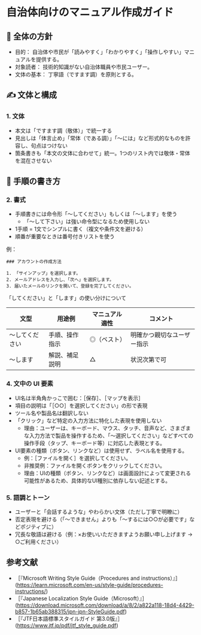 # 自治体向けのマニュアル作成ガイド

## 📘 全体の方針
- 目的： 自治体や市民が「読みやすく」「わかりやすく」「操作しやすい」マニュアルを提供する。
- 対象読者： 技術的知識がない自治体職員や市民ユーザー。
- 文体の基本： 丁寧語（ですます調）を原則とする。

## ✍️ 文体と構成

### 1. 文体
- 本文は「ですます調（敬体）」で統一する
- 見出しは「体言止め」「常体（である調）」「〜には」など形式的なものを許容し、句点はつけない
- 箇条書きも「本文の文体に合わせて」統一。1つのリスト内では敬体・常体を混在させない

## 🧭 手順の書き方
### 2. 書式

- 手順書きには命令形「〜してください」もしくは「〜します」を使う
  - 「〜して下さい」は強い命令型になるため使用しない
- 1手順 = 1文でシンプルに書く（複文や条件文を避ける）
- 順番が重要なときは番号付きリストを使う

例：

```
### アカウントの作成方法

1. 「サインアップ」を選択します。
2. メールアドレスを入力し、「次へ」を選択します。
3. 届いたメールのリンクを開いて、登録を完了してください。
```

「してください」と「します」の使い分けについて

| 文型 | 用途例 | マニュアル適性 | コメント |
| - | - | - | - |
| 〜してください | 手順、操作指示 | ◎（ベスト） | 明確かつ親切なユーザー指示 |
| 〜します | 解説、補足説明 | △ | 状況次第で可 |

### 4. 文中の UI 要素
- UI名は半角角かっこで囲む：［保存］、［マップを表示］
- 項目の説明は「［○○］を選択してください」の形で表現
- ツール名や製品名は翻訳しない
- 「クリック」など特定の入力方法に特化した表現を使用しない
  - 理由：ユーザーは、キーボード、マウス、タッチ、音声など、さまざまな入力方法で製品を操作するため、「〜選択してください」などすべての操作手段（タップ、キーボード等）に対応した表現とする。
- UI要素の種類（ボタン、リンクなど）は使用せず、ラベル名を使用する。
  - 例：［ファイルを開く］を選択してください。
  - 非推奨例：ファイルを開くボタンをクリックしてください。
  - 理由：UIの種類（ボタン、リンクなど）は画面設計によって変更される可能性があるため、具体的なUI種別に依存しない記述とする。

### 5. 語調とトーン
- ユーザーと「会話するような」やわらかい文体（ただし丁寧で明瞭に）
- 否定表現を避ける（「〜できません」よりも「〜するには○○が必要です」などポジティブに）
- 冗長な敬語は避ける（例：×お使いいただきますようお願い申し上げます → ○ご利用ください）

## 参考文献
- ［『Microsoft Writing Style Guide（Procedures and instructions）』］(https://learn.microsoft.com/en-us/style-guide/procedures-instructions/)
- ［『Japanese Localization Style Guide（Microsoft）』］(https://download.microsoft.com/download/a/8/2/a822a118-18d4-4429-b857-1b65ab388315/jpn-jpn-StyleGuide.pdf)
- ［『JTF日本語標準スタイルガイド 第3.0版』］(https://www.jtf.jp/pdf/jtf_style_guide.pdf)

